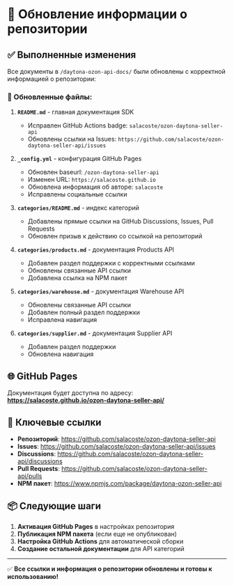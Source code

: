 # 🔄 Обновление информации о репозитории

## ✅ Выполненные изменения

Все документы в `/daytona-ozon-api-docs/` были обновлены с корректной информацией о репозитории:

### 📝 Обновленные файлы:

1. **`README.md`** - главная документация SDK
   - Исправлен GitHub Actions badge: `salacoste/ozon-daytona-seller-api`
   - Обновлены ссылки на Issues: `https://github.com/salacoste/ozon-daytona-seller-api/issues`

2. **`_config.yml`** - конфигурация GitHub Pages
   - Обновлен baseurl: `/ozon-daytona-seller-api`
   - Изменен URL: `https://salacoste.github.io`
   - Обновлена информация об авторе: `salacoste`
   - Исправлены социальные ссылки

3. **`categories/README.md`** - индекс категорий
   - Добавлены прямые ссылки на GitHub Discussions, Issues, Pull Requests
   - Обновлен призыв к действию со ссылкой на репозиторий

4. **`categories/products.md`** - документация Products API
   - Добавлен раздел поддержки с корректными ссылками
   - Обновлены связанные API ссылки
   - Добавлена ссылка на NPM пакет

5. **`categories/warehouse.md`** - документация Warehouse API
   - Обновлены связанные API ссылки
   - Добавлен полный раздел поддержки
   - Исправлена навигация

6. **`categories/supplier.md`** - документация Supplier API  
   - Добавлен раздел поддержки
   - Обновлена навигация

## 🌐 GitHub Pages

Документация будет доступна по адресу:
**https://salacoste.github.io/ozon-daytona-seller-api/**

## 🔗 Ключевые ссылки

- **Репозиторий**: https://github.com/salacoste/ozon-daytona-seller-api
- **Issues**: https://github.com/salacoste/ozon-daytona-seller-api/issues
- **Discussions**: https://github.com/salacoste/ozon-daytona-seller-api/discussions
- **Pull Requests**: https://github.com/salacoste/ozon-daytona-seller-api/pulls
- **NPM пакет**: https://www.npmjs.com/package/daytona-ozon-seller-api

## 📦 Следующие шаги

1. **Активация GitHub Pages** в настройках репозитория
2. **Публикация NPM пакета** (если еще не опубликован)
3. **Настройка GitHub Actions** для автоматической сборки
4. **Создание остальной документации** для API категорий

---

✅ **Все ссылки и информация о репозитории обновлены и готовы к использованию!**